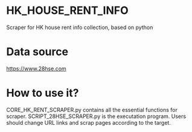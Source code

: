 # HK_HOUSE_RENT_INFO
Scraper for HK house rent info collection, based on python

# Data source
https://www.28hse.com

# How to use it?
CORE_HK_RENT_SCRAPER.py contains all the essential functions for scraper.
SCRIPT_28HSE_SCRAPER.py is the executation program. Users should change URL links and scrap pages according to the target.
